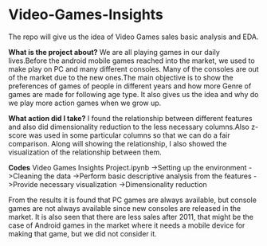 # Video-Games-Insights
The repo will give us the idea of Video Games sales basic analysis and EDA.

**What is the project about?**
We are all playing games in our daily lives.Before the android mobile games reached into the market, we used to make play on PC and many different consoles. Many of the consoles
are out of the market due to the new ones.The main objective is to show the preferences of games of people in different years and how more Genre of games are made for following
age type. It also gives us the idea and why do we play more action games when we grow up. 

**What action did I take?**
I found the relationship between different features and also did dimensionality reduction to the less necessary columns.Also z-score was used in some particular columns so
that we can do a fair comparison. Along will showing the relationship, I also showed the visualization of the relationship between them.

**Codes**
Video Games Insights Project.ipynb
->Setting up the environment
->Cleaning the data
->Perform basic descriptive analysis from the features
->Provide necessary visualization
->Dimensionality reduction

From the results it is found that PC games are always available, but console games are not always available since new consoles are released in the market. 
It is also seen that there are less sales after 2011, that might be the case of Android games in the market where it needs a mobile device for making that game, but
we did not consider it.


